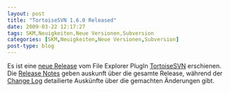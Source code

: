 ```yaml
---
layout: post
title: "TortoiseSVN 1.6.0 Released"
date: 2009-03-22 12:17:27
tags: SKM,Neuigkeiten,Neue Versionen,Subversion
categories: [SKM,Neuigkeiten,Neue Versionen,Subversion]
post-type: blog
---
```

Es ist eine <a href="http://tortoisesvn.net/node/364">neue Release</a> vom File Explorer PlugIn <a href="http://tortoisesvn.net">TortoiseSVN</a> erschienen. Die <a href="http://tortoisesvn.tigris.org/tsvn_1.6_releasenotes.html">Release Notes</a> geben auskunft über die gesamte Release, während der <a href="http://sourceforge.net/project/shownotes.php?release_id=669833">Change Log</a> detailierte Auskünfte über die gemachten Änderungen gibt.
